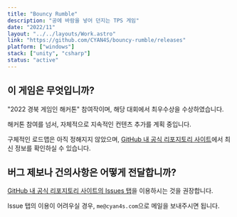 ```yaml
---
title: "Bouncy Rumble"
description: "공에 바람을 넣어 던지는 TPS 게임"
date: "2022/11"
layout: "../../layouts/Work.astro"
link: "https://github.com/CYAN4S/bouncy-rumble/releases"
platform: ["windows"]
stack: ["unity", "csharp"]
status: "active"
---
```


## 이 게임은 무엇입니까?

"2022 경북 게임인 해커톤" 참여작이며, 해당 대회에서 최우수상을 수상하였습니다.

해커톤 참여를 넘서, 자체적으로 지속적인 컨텐츠 추가를 계획 중입니다.

구체적인 로드맵은 아직 정해지지 않았으며, [GitHub 내 공식 리포지토리 사이트](https://github.com/CYAN4S/bouncy-rumble)에서 최신 정보를 확인하실 수 있습니다.

## 버그 제보나 건의사항은 어떻게 전달합니까?

[GitHub 내 공식 리포지토리 사이트의 Issues 탭](https://github.com/CYAN4S/bouncy-rumble)을 이용하시는 것을 권장합니다.

Issue 탭의 이용이 어려우실 경우, `me@cyan4s.com`으로 메일을 보내주시면 됩니다.
